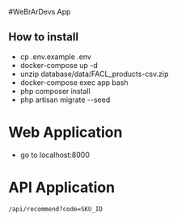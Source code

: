 #WeBrArDevs App


## How to install

- cp .env.example .env
- docker-compose up -d
- unzip database/data/FACL_products-csv.zip
- docker-compose exec app bash
- php composer install
- php artisan migrate --seed


# Web Application
- go to localhost:8000

# API Application

`/api/recommend?code=SKU_ID`
